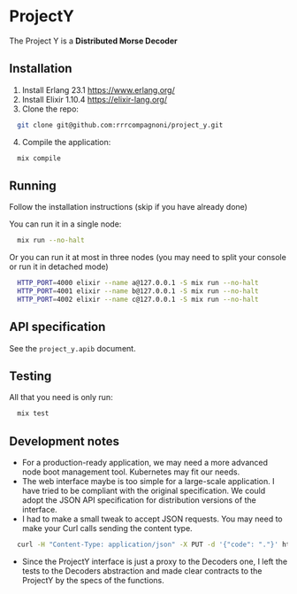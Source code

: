 # ProjectY
The Project Y is a **Distributed Morse Decoder**

## Installation
1. Install Erlang 23.1 https://www.erlang.org/
2. Install Elixir 1.10.4 https://elixir-lang.org/
3. Clone the repo:
```bash
  git clone git@github.com:rrrcompagnoni/project_y.git
```
4. Compile the application:
```bash
  mix compile
```

## Running
Follow the installation instructions (skip if you have already done)

You can run it in a single node:
```bash
  mix run --no-halt
```

Or you can run it at most in three nodes (you may need to split your console or run it in detached mode)
```bash
  HTTP_PORT=4000 elixir --name a@127.0.0.1 -S mix run --no-halt
  HTTP_PORT=4001 elixir --name b@127.0.0.1 -S mix run --no-halt
  HTTP_PORT=4002 elixir --name c@127.0.0.1 -S mix run --no-halt
```

## API specification
See the `project_y.apib` document.

## Testing
All that you need is only run:
```bash
  mix test
```

## Development notes

- For a production-ready application, we may need a more advanced node boot management tool. Kubernetes may fit our needs.
- The web interface maybe is too simple for a large-scale application. I have tried to be compliant with the original specification. We could adopt the JSON API specification for distribution versions of the interface.
- I had to make a small tweak to accept JSON requests. You may need to make your Curl calls sending the content type.
```bash
  curl -H "Content-Type: application/json" -X PUT -d '{"code": "."}' http://localhost:4000/decode/session_code
```
- Since the ProjectY interface is just a proxy to the Decoders one, I left the tests to the Decoders abstraction and made clear contracts to the ProjectY by the specs of the functions.
